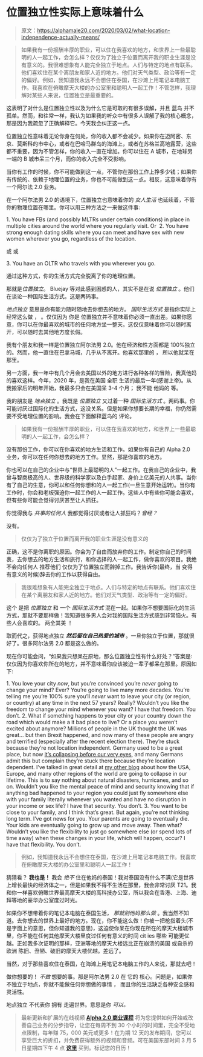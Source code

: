 # 位置独立性实际上意味着什么

> 原文：<https://alphamale20.com/2020/03/02/what-location-independence-actually-means/>

> 如果我有一份报酬丰厚的职业，可以住在我喜欢的地方，和世界上一些最聪明的人一起工作，会怎么样？仅仅为了独立于位置而离开我的职业生涯是没有意义的。我很难想象有人能完全独立于地点。人们与特定的地点有联系。他们喜欢住在某个离朋友和家人近的地方。他们对天气类型、政治等有一定的偏好。例如，我知道我永远不会想住在泰国，在沙滩上用笔记本电脑工作。我喜欢在俯瞰摩天大楼的办公室里和聪明人一起工作！不管怎样，我理解对某些人来说，位置独立是最重要的。

这表明了对什么是位置独立性以及为什么它是可取的有很多误解，并且 蓝鸟 并不孤单。然而，和往常一样，我认为如果我的听众中有很多人误解了我的核心概念，那是因为我疏忽了正确解释它。今天我会纠正这一点。

位置独立性意味着无论你身在何处，你的收入都不会减少。如果你在迈阿密、东京、莫斯科的市中心，或者在巴哈马群岛的海滩上，或者在苏格兰高地露营，这些都不重要，因为不管怎样，你的收入一直在增加。你可以住在 A 城市，在地球另一端的 B 城市呆三个月，而你的收入完全不受影响。

当你有工作的时候，你不可能做到这一点，不管你在那份工作上挣多少钱；如果你有传统的、依赖于地理位置的业务，你也不可能做到这一点。相反，这意味着你有一个阿尔法 2.0 业务。

在一个阿尔法男 2.0 的语境下，位置独立也意味着你的 *女人生活* 也延续着，不管你的物理位置在哪里。你可以用三种方法之一来做这件事:

1\. You have FBs (and possibly MLTRs under certain conditions) in place in multiple cities around the world where you regularly visit. Or  2\. You have strong enough dating skills where you can meet and have sex with new women wherever you go, regardless of the location.

或 或

3\. You have an OLTR who travels with you wherever you go.

通过这种方式，你的生活方式完全脱离了你的地理位置。

那就是*位置独立*。 Bluejay 等对此感到困惑的人，其实不是在说 *位置独立* 。他们在谈论一种国际生活方式。这是两码事。

*地点独立* 意思是你有能力随时随地去你想去的地方。 *国际生活方式* 是指你实际上经常这么做 ， 。仅仅因为 你是 位置独立并不意味着你必须一直出差。如果你愿意，你可以在你最喜欢的城市的任何地方坐一整天。这仅仅意味着你可以随时离开，可以随时去其他地方度长假。

我有个朋友和我一样是位置独立阿尔法男 2.0。他在经济和性方面都是 100%独立的。然而，他一直住在巴拿马城，几乎从不离开。他喜欢那里的 ， 所以他就呆在那里。

另一方面，我一年中有几个月会去美国以外的地方进行各种各样的冒险，我真他妈的喜欢这样。今年，2020 年，是我在美国 全职 生活的最后一年(感谢上帝)。从我搬家后的明年开始，我最多只会在美国呆 3-4 个月； 我不能 他妈的 等。

我的朋友是 *地点独立* 。我既是 *位置独立* 又过着一种 *国际生活方式* 。两码事。你可能讨厌过国际化的生活方式，这没关系。但是如果你想要长期的幸福，你仍然需要不受地理位置的影响。我会在下面解释蓝鸟的 评论。

> 如果我有一份报酬丰厚的职业，可以住在我喜欢的地方，和世界上一些最聪明的人一起工作，会怎么样？

没有那份工作，你可以在你喜欢的地方生活和工作。如果你有自己的 Alpha 2.0 业务，你可以在任何你想去的地方工作。显然，那是你喜欢的地方。

你也可以在自己的企业中与“世界上最聪明的人”一起工作。在我自己的企业中，我曾与智商极高的人、世界级的科学家以及白手起家、身价上亿美元的人共事。当你有了自己的生意，你可以和任何你想和的人一起工作(一旦生意开始运转)。当你有工作时，你会和老板强迫你一起工作的人一起工作。这些人中有些你可能会喜欢，但有些你可能会觉得讨厌甚至让人抓狂。

你觉得我与 *共事的任何人* 我都觉得讨厌或者让人抓狂吗？*曾经？*

没有。

> 仅仅为了独立于位置而离开我的职业生涯是没有意义的

正确，这不是你离职的原因。你会为了自由而放弃你的工作。制定你自己的时间表，去你想去的地方生活和旅行，和你选择的人一起工作，做你喜欢的项目。我绝不会向任何人 推荐他们 仅仅为了位置独立而辞掉工作。我告诉你(最终，当 变得 有意义的时候)辞去你的工作以获得自由。

> 我很难想象有人能完全独立于地点。人们与特定的地点有联系。他们喜欢住在某个离朋友和家人近的地方。他们对天气类型、政治等有一定的偏好。

这个 是把 *位置独立* 和 一个 *国际生活方式* 混在一起。如果你不想要国际化的生活方式，那就不要那样做！我知道很多男人会对我的国际生活方式感到非常恼火。有些人会喜欢的。 两全其美 ！

取而代之，获得地点独立 ***然后留在自己热爱的城市*** 。一旦你独立于位置，那就很好了。很多阿尔法男 2.0 都是这么做的。

现在你可能会问，“如果我只想呆在原地，那么位置独立性有什么好处？”答案是:仅仅因为你喜欢你所在的地方，并不意味着你应该被迫一辈子都呆在那里。原因如下:

1\. You love your city *now*, but you’re convinced you’re *never* going to change your mind? Ever? You’re going to live many more decades. You’re telling me you’re 100% sure you’ll *never* want to leave your city (or region, or country) at any time in the next 57 years? Really? Wouldn’t you like the freedom to change your mind whenever you want? I have that freedom. You don’t. 2\. What if something happens to your city or your country down the road which would make a it bad place to live? Or a place you weren’t excited about anymore? Millions of people in the UK thought the UK was great… but then Brexit happened, and now many of these people are angry and terrified (especially after the recent election there). They’re stuck because they’re not location independent. Germany used to be a great place, but now [it’s collapsing before our very eyes](https://blackdragonblog.com/2019/10/14/a-dragon-in-germany/), and many Germans admit this but complain they’re stuck there because they’re location dependent. I’ve talked in great detail at [my other blog](https://calebjonesblog.com/) about how the USA, Europe, and many other regions of the world are going to collapse in our lifetime. This is to say nothing about natural disasters, hurricanes, and so on. Wouldn’t you like the mental peace of mind and security knowing that if anything bad happened to your region you could just fly somewhere else with your family literally whenever you wanted and have no disruption in your income or sex life? I have that security. You don’t. 3\. You want to be close to your family, and I think that’s great. But again, you’re not thinking long term. I’ve got news for you. Your parents are going to eventually die. Your kids are eventually going to grow up and move away. Then what? Wouldn’t you like the flexibility to just go somewhere else (or spend lots of time away) when these changes in your life, which will happen, occur? I have that flexibility. You don’t.

> 例如，我知道我永远不会想住在泰国，在沙滩上用笔记本电脑工作。我喜欢在俯瞰摩天大楼的办公室里和聪明人一起工作！

猜猜看？ **我也是！** 我会 *绝不* 住在他妈的泰国！我对泰国没有什么不满(它是世界上增长最快的经济体之一，但是如果我不得不生活在那里，我会非常讨厌 T21。我和你一样喜欢俯瞰世界最高摩天大楼的高科技办公室，所以我会在香港、上海、迪拜等地的豪华办公室度过时光。

如果你不想带着你的笔记本电脑在泰国生活， *那就别他妈那么做* 。我当然不知道。去你想去的世界上最好的地方。现在，你不能这么做！你被一把枪指着头(不是字面上的意思，但你知道我的意思)，这迫使你呆在你现在所在的摩天大楼城市里，你不能在任何其他摩天大楼里度过任何有意义的时间 cit ies 哪些 可能更优越。正如我多次证明的那样，亚洲等地的摩天大楼远比正在崩溃的美国 或自杀的欧洲 陈旧、丑陋、破旧的摩天大楼优越。差远了。

当然，对于那些喜欢住在泰国，在海滩上用笔记本电脑工作的人来说，那就去吧！

做你想要的！ *不做* 想要的事。那是阿尔法男 2.0 在 它的 核心。问题是，如果你不独立于地点，你就不能做任何你想做的事情 ， 而且你的生活缺乏各种安全感和灵活性。

地点独立 不代表你 拥有 走遍世界。意思是你 *可以。*

> 最新更新和扩展的在线视频 [**Alpha 2.0 商业课程**](https://alphamale20.com/bizcourse) 将为您提供如何开始或改善自己业务的分步指导，让您在每周不到 30 个小时的时间里，完全不受地点限制，每年赚 75，000 美元或更多！在为期 12 天的发布期间，您可以享受巨大的折扣，并免费获得额外的视频和音频。可在美国东部时间 3 月 5 日星期四下午 4 点 [**这里**](https://alphamale20.com/bizcourse) 买到。标记您的日历！